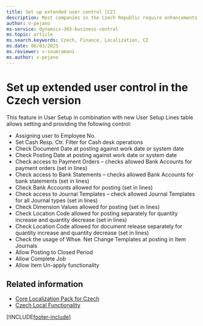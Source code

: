 ```yaml
---
title: Set up extended user control [CZ]
description: Most companies in the Czech Republic require enhancements to user setup and control to meet local business needs.
author: v-pejano
ms-service: dynamics-365-business-central
ms.topic: article
ms.search.keywords: Czech, Finance, Localization, CZ
ms.date: 06/03/2025
ms.reviewer: v-soumramani
ms.author: v-pejano
---
```


# Set up extended user control in the Czech version

This feature in User Setup in combination with new User Setup Lines table allows setting and providing the following control:

- Assigning user to Employee No.
- Set Cash Resp. Ctr. Filter for Cash desk operations
- Check Document Date at posting against work date or system date
- Check Posting Date at posting against work date or system date
- Check access to Payment Orders – checks allowed Bank Accounts for payment orders (set in lines)
- Check access to Bank Statements – checks allowed Bank Accounts for bank statements (set in lines)
- Check Bank Accounts allowed for posting (set in lines)
- Check access to Journal Templates – check allowed Journal Templates for all Journal types (set in lines)
- Check Dimension Values allowed for posting (set in lines)
- Check Location Code allowed for posting separately for quantity increase and quantity decrease (set in lines)
- Check Location Code allowed for document release separately for quantity increase and quantity decrease (set in lines)
- Check the usage of Whse. Net Change Templates at posting in Item Journals
- Allow Posting to Closed Period
- Allow Complete Job
- Allow Item Un-apply functionality

## Related information

- [Core Localization Pack for Czech](ui-extensions-core-localization-pack-cz.md)  
- [Czech Local Functionality](czech-local-functionality.md)  

[!INCLUDE[footer-include](../../includes/footer-banner.md)]
